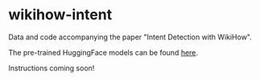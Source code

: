 # wikihow-intent
Data and code accompanying the paper "Intent Detection with WikiHow".

The pre-trained HuggingFace models can be found [here](https://drive.google.com/drive/folders/1QbzEf-1yOz91lEonahVLf082zwuOJ4rj?usp=sharing).

Instructions coming soon!
